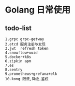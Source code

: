 # Golang 日常使用

## todo-list

```
1.grpc grpc-getway
2.etcd 服务注册与发现
3.jwt  refresh token
4.snowflow+uuid
5.docker+k8s
6.zipkin apm
7.es
8.sentry
9.prometheus+grefana+elk
10.kong 限流,降级,鉴权

```

